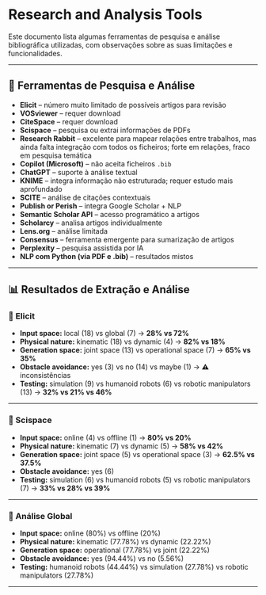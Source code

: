 # Research and Analysis Tools

Este documento lista algumas ferramentas de pesquisa e análise bibliográfica utilizadas, com observações sobre as suas limitações e funcionalidades.

---

## 🔧 Ferramentas de Pesquisa e Análise

- **Elicit** – número muito limitado de possíveis artigos para revisão
- **VOSviewer** – requer download
- **CiteSpace** – requer download
- **Scispace** – pesquisa ou extrai informações de PDFs
- **Research Rabbit** – excelente para mapear relações entre trabalhos, mas ainda falta integração com todos os ficheiros; forte em relações, fraco em pesquisa temática
- **Copilot (Microsoft)** – não aceita ficheiros `.bib`
- **ChatGPT** – suporte à análise textual
- **KNIME** – integra informação não estruturada; requer estudo mais aprofundado
- **SCITE** – análise de citações contextuais
- **Publish or Perish** – integra Google Scholar + NLP
- **Semantic Scholar API** – acesso programático a artigos
- **Scholarcy** – analisa artigos individualmente
- **Lens.org** – análise limitada
- **Consensus** – ferramenta emergente para sumarização de artigos
- **Perplexity** – pesquisa assistida por IA
- **NLP com Python (via PDF e .bib)** – resultados mistos

---

## 📊 Resultados de Extração e Análise

### 🔹 Elicit
- **Input space:** local (18) vs global (7) → **28% vs 72%**  
- **Physical nature:** kinematic (18) vs dynamic (4) → **82% vs 18%**  
- **Generation space:** joint space (13) vs operational space (7) → **65% vs 35%**  
- **Obstacle avoidance:** yes (3) vs no (14) vs maybe (1) → ⚠️ inconsistências  
- **Testing:** simulation (9) vs humanoid robots (6) vs robotic manipulators (13) → **32% vs 21% vs 46%**

---

### 🔹 Scispace
- **Input space:** online (4) vs offline (1) → **80% vs 20%**  
- **Physical nature:** kinematic (7) vs dynamic (5) → **58% vs 42%**  
- **Generation space:** joint space (5) vs operational space (3) → **62.5% vs 37.5%**  
- **Obstacle avoidance:** yes (6)  
- **Testing:** simulation (6) vs humanoid robots (5) vs robotic manipulators (7) → **33% vs 28% vs 39%**

---

### 🔹 Análise Global
- **Input space:** online (80%) vs offline (20%)  
- **Physical nature:** kinematic (77.78%) vs dynamic (22.22%)  
- **Generation space:** operational (77.78%) vs joint (22.22%)  
- **Obstacle avoidance:** yes (94.44%) vs no (5.56%)  
- **Testing:** humanoid robots (44.44%) vs simulation (27.78%) vs robotic manipulators (27.78%)  

---
